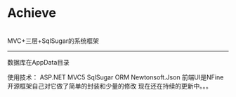 # Achieve
</br>
MVC+三层+SqlSugar的系统框架
<hr>
<p>数据库在AppData目录</p>
使用技术：
ASP.NET MVC5
SqlSugar ORM
Newtonsoft.Json
前端UI是NFine开源框架自己对它做了简单的封装和少量的修改
现在还在持续的更新中。。。
